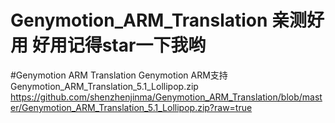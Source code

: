 # Genymotion_ARM_Translation 亲测好用 好用记得star一下我哟
#Genymotion ARM Translation Genymotion ARM支持
Genymotion_ARM_Translation_5.1_Lollipop.zip
https://github.com/shenzhenjinma/Genymotion_ARM_Translation/blob/master/Genymotion_ARM_Translation_5.1_Lollipop.zip?raw=true
